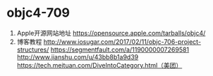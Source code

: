 # objc4-709

1. Apple开源网站地址
https://opensource.apple.com/tarballs/objc4/
2. 博客教程
http://www.iosugar.com/2017/02/11/objc-706-project-structures/
https://segmentfault.com/a/1190000007269581
http://www.jianshu.com/u/43bb8b1a9d39
https://tech.meituan.com/DiveIntoCategory.html（美团）

